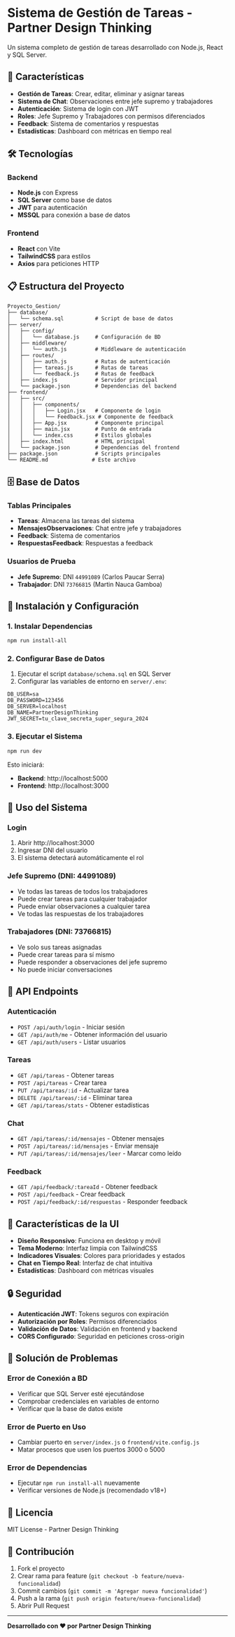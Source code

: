 # Sistema de Gestión de Tareas - Partner Design Thinking

Un sistema completo de gestión de tareas desarrollado con Node.js, React y SQL Server.

## 🚀 Características

- **Gestión de Tareas**: Crear, editar, eliminar y asignar tareas
- **Sistema de Chat**: Observaciones entre jefe supremo y trabajadores
- **Autenticación**: Sistema de login con JWT
- **Roles**: Jefe Supremo y Trabajadores con permisos diferenciados
- **Feedback**: Sistema de comentarios y respuestas
- **Estadísticas**: Dashboard con métricas en tiempo real

## 🛠️ Tecnologías

### Backend
- **Node.js** con Express
- **SQL Server** como base de datos
- **JWT** para autenticación
- **MSSQL** para conexión a base de datos

### Frontend
- **React** con Vite
- **TailwindCSS** para estilos
- **Axios** para peticiones HTTP

## 📋 Estructura del Proyecto

```
Proyecto_Gestion/
├── database/
│   └── schema.sql          # Script de base de datos
├── server/
│   ├── config/
│   │   └── database.js     # Configuración de BD
│   ├── middleware/
│   │   └── auth.js         # Middleware de autenticación
│   ├── routes/
│   │   ├── auth.js         # Rutas de autenticación
│   │   ├── tareas.js       # Rutas de tareas
│   │   └── feedback.js     # Rutas de feedback
│   ├── index.js            # Servidor principal
│   └── package.json        # Dependencias del backend
├── frontend/
│   ├── src/
│   │   ├── components/
│   │   │   ├── Login.jsx   # Componente de login
│   │   │   └── Feedback.jsx # Componente de feedback
│   │   ├── App.jsx         # Componente principal
│   │   ├── main.jsx        # Punto de entrada
│   │   └── index.css       # Estilos globales
│   ├── index.html          # HTML principal
│   └── package.json        # Dependencias del frontend
├── package.json            # Scripts principales
└── README.md              # Este archivo
```

## 🗄️ Base de Datos

### Tablas Principales

- **Tareas**: Almacena las tareas del sistema
- **MensajesObservaciones**: Chat entre jefe y trabajadores
- **Feedback**: Sistema de comentarios
- **RespuestasFeedback**: Respuestas a feedback

### Usuarios de Prueba

- **Jefe Supremo**: DNI `44991089` (Carlos Paucar Serra)
- **Trabajador**: DNI `73766815` (Martin Nauca Gamboa)

## 🚀 Instalación y Configuración

### 1. Instalar Dependencias

```bash
npm run install-all
```

### 2. Configurar Base de Datos

1. Ejecutar el script `database/schema.sql` en SQL Server
2. Configurar las variables de entorno en `server/.env`:

```env
DB_USER=sa
DB_PASSWORD=123456
DB_SERVER=localhost
DB_NAME=PartnerDesignThinking
JWT_SECRET=tu_clave_secreta_super_segura_2024
```

### 3. Ejecutar el Sistema

```bash
npm run dev
```

Esto iniciará:
- **Backend**: http://localhost:5000
- **Frontend**: http://localhost:3000

## 📱 Uso del Sistema

### Login
1. Abrir http://localhost:3000
2. Ingresar DNI del usuario
3. El sistema detectará automáticamente el rol

### Jefe Supremo (DNI: 44991089)
- Ve todas las tareas de todos los trabajadores
- Puede crear tareas para cualquier trabajador
- Puede enviar observaciones a cualquier tarea
- Ve todas las respuestas de los trabajadores

### Trabajadores (DNI: 73766815)
- Ve solo sus tareas asignadas
- Puede crear tareas para sí mismo
- Puede responder a observaciones del jefe supremo
- No puede iniciar conversaciones

## 🔧 API Endpoints

### Autenticación
- `POST /api/auth/login` - Iniciar sesión
- `GET /api/auth/me` - Obtener información del usuario
- `GET /api/auth/users` - Listar usuarios

### Tareas
- `GET /api/tareas` - Obtener tareas
- `POST /api/tareas` - Crear tarea
- `PUT /api/tareas/:id` - Actualizar tarea
- `DELETE /api/tareas/:id` - Eliminar tarea
- `GET /api/tareas/stats` - Obtener estadísticas

### Chat
- `GET /api/tareas/:id/mensajes` - Obtener mensajes
- `POST /api/tareas/:id/mensajes` - Enviar mensaje
- `PUT /api/tareas/:id/mensajes/leer` - Marcar como leído

### Feedback
- `GET /api/feedback/:tareaId` - Obtener feedback
- `POST /api/feedback` - Crear feedback
- `POST /api/feedback/:id/respuestas` - Responder feedback

## 🎨 Características de la UI

- **Diseño Responsivo**: Funciona en desktop y móvil
- **Tema Moderno**: Interfaz limpia con TailwindCSS
- **Indicadores Visuales**: Colores para prioridades y estados
- **Chat en Tiempo Real**: Interfaz de chat intuitiva
- **Estadísticas**: Dashboard con métricas visuales

## 🔒 Seguridad

- **Autenticación JWT**: Tokens seguros con expiración
- **Autorización por Roles**: Permisos diferenciados
- **Validación de Datos**: Validación en frontend y backend
- **CORS Configurado**: Seguridad en peticiones cross-origin

## 🐛 Solución de Problemas

### Error de Conexión a BD
- Verificar que SQL Server esté ejecutándose
- Comprobar credenciales en variables de entorno
- Verificar que la base de datos existe

### Error de Puerto en Uso
- Cambiar puerto en `server/index.js` o `frontend/vite.config.js`
- Matar procesos que usen los puertos 3000 o 5000

### Error de Dependencias
- Ejecutar `npm run install-all` nuevamente
- Verificar versiones de Node.js (recomendado v18+)

## 📄 Licencia

MIT License - Partner Design Thinking

## 👥 Contribución

1. Fork el proyecto
2. Crear rama para feature (`git checkout -b feature/nueva-funcionalidad`)
3. Commit cambios (`git commit -m 'Agregar nueva funcionalidad'`)
4. Push a la rama (`git push origin feature/nueva-funcionalidad`)
5. Abrir Pull Request

---

**Desarrollado con ❤️ por Partner Design Thinking**
